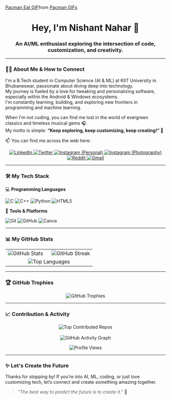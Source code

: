 <p align="center">
  <a href="https://github.com/Its-Nishant-10">
    <div class="tenor-gif-embed" data-postid="1685253974686102949" data-share-method="host" data-aspect-ratio="1.37569" data-width="100%"><a href="https://tenor.com/view/pacman-eat-tenset-10set-crypto-gif-1685253974686102949">Pacman Eat GIF</a>from <a href="https://tenor.com/search/pacman-gifs">Pacman GIFs</a></div> <script type="text/javascript" async src="https://tenor.com/embed.js"></script>
  </a>
</p>

<h1 align="center">Hey, I'm Nishant Nahar 👋</h1>
<h3 align="center">An AI/ML enthusiast exploring the intersection of code, customization, and creativity.</h3>

---

### 👨‍💻 About Me & How to Connect  
I'm a B.Tech student in Computer Science (AI & ML) at KIIT University in Bhubaneswar, passionate about diving deep into technology.  
My journey is fueled by a love for tweaking and personalizing software, especially within the Android & Windows ecosystems.  
I'm constantly learning, building, and exploring new frontiers in programming and machine learning.  

When I'm not coding, you can find me lost in the world of evergreen classics and timeless musical gems 🎧.  
My motto is simple: **“Keep exploring, keep customizing, keep creating!” 🚀**

📫 You can find me across the web here:  

<p align="center">
  <a href="https://linkedin.com/in/nishantnahar2006">
    <img src="https://img.shields.io/badge/Nishant%20Nahar-%230077B5.svg?style=for-the-badge&logo=linkedin&logoColor=white" alt="LinkedIn">
  </a>
  <a href="https://x.com/yours_nishant">
    <img src="https://img.shields.io/badge/yours__nishant-%231DA1F2.svg?style=for-the-badge&logo=Twitter&logoColor=white" alt="Twitter">
  </a>
  <a href="https://instagram.com/its.nishant.10">
    <img src="https://img.shields.io/badge/Nishant%20Nahar-%23E4405F.svg?style=for-the-badge&logo=Instagram&logoColor=white" alt="Instagram (Personal)">
  </a>
  <a href="https://instagram.com/thesilent.lens">
    <img src="https://img.shields.io/badge/TheSilent.Lens-%23E4405F.svg?style=for-the-badge&logo=Instagram&logoColor=white" alt="Instagram (Photography)">
  </a>
  <a href="https://reddit.com/user/Nishant_6131">
    <img src="https://img.shields.io/badge/Nishant_6131-%23FF4500.svg?style=for-the-badge&logo=Reddit&logoColor=white" alt="Reddit">
  </a>
  <a href="mailto:nishantnahar2006@gmail.com">
    <img src="https://img.shields.io/badge/Email%20Me-D14836?style=for-the-badge&logo=gmail&logoColor=white" alt="Gmail">
  </a>
</p>

---

### 🛠️ My Tech Stack  

💻 **Programming Languages**  
<p>
  <img src="https://img.shields.io/badge/C-%2300599C.svg?style=for-the-badge&logo=c&logoColor=white" alt="C">
  <img src="https://img.shields.io/badge/C++-%2300599C.svg?style=for-the-badge&logo=c%2B%2B&logoColor=white" alt="C++">
  <img src="https://img.shields.io/badge/Python-3670A0?style=for-the-badge&logo=python&logoColor=ffdd54" alt="Python">
  <img src="https://img.shields.io/badge/HTML5-%23E34F26.svg?style=for-the-badge&logo=html5&logoColor=white" alt="HTML5">
</p>

🔧 **Tools & Platforms**  
<p>
  <img src="https://img.shields.io/badge/Git-F05032.svg?style=for-the-badge&logo=git&logoColor=white" alt="Git">
  <img src="https://img.shields.io/badge/GitHub-181717.svg?style=for-the-badge&logo=github&logoColor=white" alt="GitHub">
  <img src="https://img.shields.io/badge/Canva-%2300C4CC.svg?style=for-the-badge&logo=Canva&logoColor=white" alt="Canva">
</p>

---

### 📊 My GitHub Stats  

<p align="center">
  <table width="100%">
    <tr>
      <td width="50%" valign="top">
        <img src="https://github-readme-stats.vercel.app/api?username=Its-Nishant-10&theme=transparent&hide_border=false&include_all_commits=true&count_private=false" alt="GitHub Stats">
      </td>
      <td width="50%" valign="top">
        <img src="https://nirzak-streak-stats.vercel.app/?user=Its-Nishant-10&theme=transparent&hide_border=false" alt="GitHub Streak">
      </td>
    </tr>
    <tr>
      <td colspan="2" align="center">
        <img src="https://github-readme-stats.vercel.app/api/top-langs/?username=Its-Nishant-10&theme=transparent&hide_border=false&include_all_commits=true&count_private=false&layout=compact" alt="Top Languages">
      </td>
    </tr>
  </table>
</p>

---

### 🏆 GitHub Trophies  
<p align="center">
  <img src="https://github-profile-trophy.vercel.app/?username=Its-Nishant-10&theme=discord&no-frame=true&no-bg=true&margin-w=4" alt="GitHub Trophies">
</p>

---

### 📈 Contribution & Activity  
<p align="center">
  <img src="https://github-contributor-stats.vercel.app/api?username=Its-Nishant-10&limit=5&theme=catppuccin_latte&combine_all_yearly_contributions=true" alt="Top Contributed Repos">
  <br><br>
  <img src="https://github-readme-activity-graph.vercel.app/graph?username=Its-Nishant-10&theme=github-compact" alt="GitHub Activity Graph">
</p>

<p align="center">
  <img src="https://komarev.com/ghpvc/?username=Its-Nishant-10&color=3EB489" alt="Profile Views">
</p>

---

### ✨ Let's Create the Future  
Thanks for stopping by! If you’re into AI, ML, coding, or just love customizing tech, let’s connect and create something amazing together.  

> *"The best way to predict the future is to create it."* 🌟
